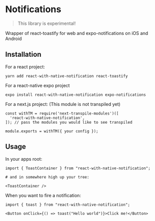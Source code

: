# Notifications

> This library is experimental!

Wrapper of react-toastify for web and expo-notifications on iOS and Android

## Installation

For a react project:

`yarn add react-with-native-notification react-toastify`

For a react-native expo project

`expo install react-with-native-notification expo-notifications`

For a next.js project:
(This module is not transpiled yet)

```
const withTM = require('next-transpile-modules')([
  'react-with-native-notification',
]); // pass the modules you would like to see transpiled

module.exports = withTM({ your config });
```

## Usage

In your apps root:

```
import { ToastContainer } from "react-with-native-notification";

# and in somewhere high up your tree:

<ToastContainer />
```

When you want to fire a notification:

```
import { toast } from "react-with-native-notification";

<Button onClick={() => toast("Hello world")}>Click me!</Button>
```
